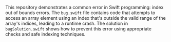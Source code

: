 This repository demonstrates a common error in Swift programming: index out of bounds errors.  The `bug.swift` file contains code that attempts to access an array element using an index that's outside the valid range of the array's indices, leading to a runtime crash. The solution in `bugSolution.swift` shows how to prevent this error using appropriate checks and safe indexing techniques.